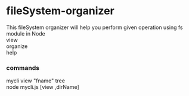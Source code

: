 # fileSystem-organizer
This fileSystem organizer will help you perform given operation using fs module in Node</br>
view</br>
organize</br>
help</br>
<h3>commands</h3>
 mycli view "fname" tree<br>
 node mycli.js [view ,dirName]
